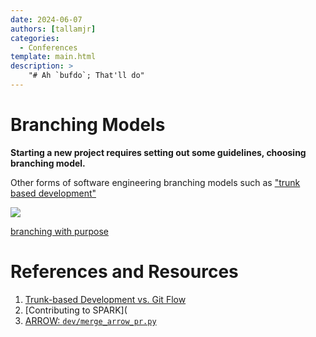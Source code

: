 ```yaml
---
date: 2024-06-07
authors: [tallamjr]
categories:
  - Conferences
template: main.html
description: >
    "# Ah `bufdo`; That'll do"
---
```


# Branching Models

__Starting a new project requires setting out some guidelines, choosing branching model.__

<!-- more -->

Other forms of software engineering branching models such as ["trunk based development"](https://trunkbaseddevelopment.com/)

<img src="/blog/img/posts/2020-06-16-Branching-Models/gitflow-model-tk-img.001.png" >

[branching with purpose](/blog/posts/drafts/2020-06-12-breaking-habits#withpurpose)

# References and Resources

<a name="ref1"></a>
1. [Trunk-based Development vs. Git Flow](https://www.toptal.com/software/trunk-based-development-git-flow)
2. [Contributing to SPARK](
3. [ARROW: `dev/merge_arrow_pr.py`](A)

<!-- {{< figure src="/blog/img/posts/2016-11-12-Matlab-R-Julia-Notebooks/newprojectlist.png" class="alignright">}} -->

<!-- - [Scala and SBT Introduction](#scala) -->
<!-- - [SBT-Native-Packager](#native) -->
<!-- - [Docker](#docker) -->

<!-- ```python -->
<!-- print(f"Numpy: {np.__version__}") -->
<!-- ``` -->

<!-- Say if I said something here -->

<!-- ```bash -->
<!-- $ echo "Hello World!" -->
<!-- ``` -->

<!-- ```scala -->
<!-- println("hello") -->
<!-- def somefunction(col: String) -->

<!-- val mate = Int 5 -->
<!-- ``` -->
<!-- # <a name="matlab"></a>MATLAB -->
